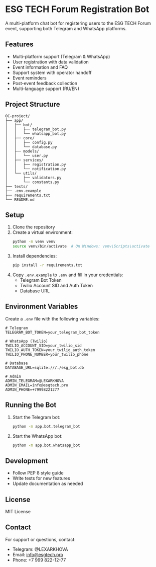 # ESG TECH Forum Registration Bot

A multi-platform chat bot for registering users to the ESG TECH Forum event, supporting both Telegram and WhatsApp platforms.

## Features

- Multi-platform support (Telegram & WhatsApp)
- User registration with data validation
- Event information and FAQ
- Support system with operator handoff
- Event reminders
- Post-event feedback collection
- Multi-language support (RU/EN)

## Project Structure

```
OC-project/
├── app/
│   ├── bot/
│   │   ├── telegram_bot.py
│   │   └── whatsapp_bot.py
│   ├── core/
│   │   ├── config.py
│   │   └── database.py
│   ├── models/
│   │   └── user.py
│   ├── services/
│   │   ├── registration.py
│   │   └── notification.py
│   └── utils/
│       ├── validators.py
│       └── constants.py
├── tests/
├── .env.example
├── requirements.txt
└── README.md
```

## Setup

1. Clone the repository
2. Create a virtual environment:
   ```bash
   python -m venv venv
   source venv/bin/activate  # On Windows: venv\Scripts\activate
   ```
3. Install dependencies:
   ```bash
   pip install -r requirements.txt
   ```
4. Copy `.env.example` to `.env` and fill in your credentials:
   - Telegram Bot Token
   - Twilio Account SID and Auth Token
   - Database URL

## Environment Variables

Create a `.env` file with the following variables:

```env
# Telegram
TELEGRAM_BOT_TOKEN=your_telegram_bot_token

# WhatsApp (Twilio)
TWILIO_ACCOUNT_SID=your_twilio_sid
TWILIO_AUTH_TOKEN=your_twilio_auth_token
TWILIO_PHONE_NUMBER=your_twilio_phone

# Database
DATABASE_URL=sqlite:///./esg_bot.db

# Admin
ADMIN_TELEGRAM=@LEXARKHOVA
ADMIN_EMAIL=info@esgtech.pro
ADMIN_PHONE=+79998221277
```

## Running the Bot

1. Start the Telegram bot:
   ```bash
   python -m app.bot.telegram_bot
   ```

2. Start the WhatsApp bot:
   ```bash
   python -m app.bot.whatsapp_bot
   ```

## Development

- Follow PEP 8 style guide
- Write tests for new features
- Update documentation as needed

## License

MIT License

## Contact

For support or questions, contact:
- Telegram: @LEXARKHOVA
- Email: info@esgtech.pro
- Phone: +7 999 822-12-77